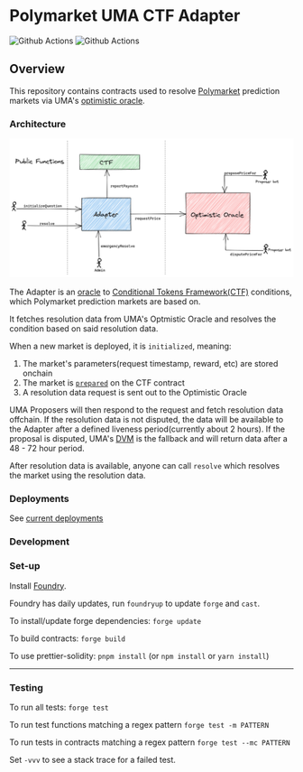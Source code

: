 # Polymarket UMA CTF Adapter

![Github Actions](https://github.com/Polymarket/uma-conditional-tokens-adapter/workflows/Tests/badge.svg)
![Github Actions](https://github.com/Polymarket/uma-conditional-tokens-adapter/workflows/Lint/badge.svg)

## Overview

This repository contains contracts used to resolve [Polymarket](https://polymarket.com/) prediction markets via UMA's [optimistic oracle](https://docs.umaproject.org/oracle/optimistic-oracle-interface).

### Architecture
![Contract Architecture](./docs/adapter.png)

The Adapter is an [oracle](https://github.com/Polymarket/conditional-tokens-contracts/blob/a927b5a52cf9ace712bf1b5fe1d92bf76399e692/contracts/ConditionalTokens.sol#L65) to [Conditional Tokens Framework(CTF)](https://docs.gnosis.io/conditionaltokens/) conditions, which Polymarket prediction markets are based on.

It fetches resolution data from UMA's Optmistic Oracle and resolves the condition based on said resolution data.

When a new market is deployed, it is `initialized`, meaning:
1) The market's parameters(request timestamp, reward, etc) are stored onchain
2) The market is [`prepared`](https://github.com/Polymarket/conditional-tokens-contracts/blob/a927b5a52cf9ace712bf1b5fe1d92bf76399e692/contracts/ConditionalTokens.sol#L65) on the CTF contract
3) A resolution data request is sent out to the Optimistic Oracle

UMA Proposers will then respond to the request and fetch resolution data offchain. If the resolution data is not disputed, the data will be available to the Adapter after a defined liveness period(currently about 2 hours). If the proposal is disputed, UMA's [DVM](https://docs.umaproject.org/getting-started/oracle#umas-data-verification-mechanism) is the fallback and will return data after a 48 - 72 hour period.

After resolution data is available, anyone can call `resolve` which resolves the market using the resolution data.


### Deployments

See [current deployments](./deploys.md)

### Development

### Set-up

Install [Foundry](https://github.com/foundry-rs/foundry/).

Foundry has daily updates, run `foundryup` to update `forge` and `cast`.

To install/update forge dependencies: `forge update`

To build contracts: `forge build`

To use prettier-solidity: `pnpm install` (or `npm install` or `yarn install`)

---

### Testing

To run all tests: `forge test`

To run test functions matching a regex pattern `forge test -m PATTERN`

To run tests in contracts matching a regex pattern `forge test --mc PATTERN`

Set `-vvv` to see a stack trace for a failed test.